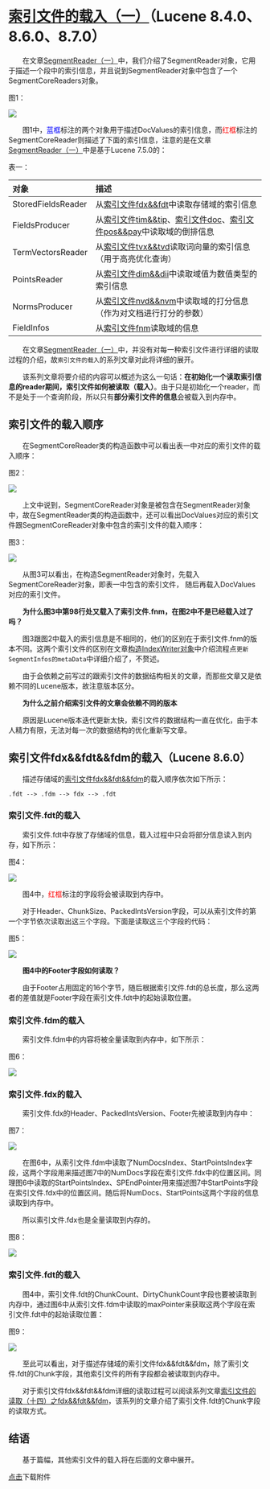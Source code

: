 # [索引文件的载入（一）](https://www.amazingkoala.com.cn/Lucene/Index/)（Lucene 8.4.0、8.6.0、8.7.0）

&emsp;&emsp;在文章[SegmentReader（一）](https://www.amazingkoala.com.cn/Lucene/Index/2019/1014/99.html)中，我们介绍了SegmentReader对象，它用于描述一个段中的索引信息，并且说到SegmentReader对象中包含了一个SegmentCoreReaders对象。

图1：

<img src="索引文件的载入（一）-image/1.png">

&emsp;&emsp;图1中，<font color=blue>蓝框</font>标注的两个对象用于描述DocValues的索引信息，而<font color=red>红框</font>标注的SegmentCoreReader则描述了下面的索引信息，注意的是在文章[SegmentReader（一）](https://www.amazingkoala.com.cn/Lucene/Index/2019/1014/99.html)中是基于Lucene 7.5.0的：

表一：

| 对象               | 描述                                                         |
| :----------------- | :----------------------------------------------------------- |
| StoredFieldsReader | 从[索引文件fdx&&fdt](https://www.amazingkoala.com.cn/Lucene/suoyinwenjian/2019/0301/38.html)中读取存储域的索引信息 |
| FieldsProducer     | 从[索引文件tim&&tip](https://www.amazingkoala.com.cn/Lucene/suoyinwenjian/2019/0401/43.html)、[索引文件doc](https://www.amazingkoala.com.cn/Lucene/suoyinwenjian/2019/0324/42.html)、[索引文件pos&&pay](https://www.amazingkoala.com.cn/Lucene/suoyinwenjian/2019/0324/41.html)中读取域的倒排信息 |
| TermVectorsReader  | 从[索引文件tvx&&tvd](https://www.amazingkoala.com.cn/Lucene/suoyinwenjian/2019/0429/56.html)读取词向量的索引信息（用于高亮优化查询） |
| PointsReader       | 从[索引文件dim&&dii](https://www.amazingkoala.com.cn/Lucene/suoyinwenjian/2019/0424/53.html)中读取域值为数值类型的索引信息 |
| NormsProducer      | 从[索引文件nvd&&nvm](https://www.amazingkoala.com.cn/Lucene/suoyinwenjian/2019/0305/39.html)中读取域的打分信息（作为对文档进行打分的参数） |
| FieldInfos         | 从[索引文件fnm](https://www.amazingkoala.com.cn/Lucene/suoyinwenjian/2019/0606/64.html)读取域的信息 |

&emsp;&emsp;在文章[SegmentReader（一）](https://www.amazingkoala.com.cn/Lucene/Index/2019/1014/99.html)中，并没有对每一种索引文件进行详细的读取过程的介绍，故`索引文件的载入`的系列文章对此将详细的展开。

&emsp;&emsp;该系列文章将要介绍的内容可以概述为这么一句话：**在初始化一个读取索引信息的reader期间，索引文件如何被读取（载入）**。由于只是初始化一个reader，而不是处于一个查询阶段，所以只有**部分索引文件的信息**会被载入到内存中。

## 索引文件的载入顺序

&emsp;&emsp;在SegmentCoreReader类的构造函数中可以看出表一中对应的索引文件的载入顺序：

图2：

<img src="索引文件的载入（一）-image/2.png">

&emsp;&emsp;上文中说到，SegmentCoreReader对象是被包含在SegmentReader对象中，故在SegmentReader类的构造函数中，还可以看出DocValues对应的索引文件跟SegmentCoreReader对象中包含的索引文件的载入顺序：

图3：

<img src="索引文件的载入（一）-image/3.png">

&emsp;&emsp;从图3可以看出，在构造SegmentReader对象时，先载入SegmentCoreReader对象，即表一中包含的索引文件， 随后再载入DocValues对应的索引文件。

&emsp;&emsp;**为什么图3中第98行处又载入了索引文件.fnm，在图2中不是已经载入过了吗？**

&emsp;&emsp;图3跟图2中载入的索引信息是不相同的，他们的区别在于索引文件.fnm的版本不同。这两个索引文件的区别在文章[构造IndexWriter对象](https://www.amazingkoala.com.cn/Lucene/Index/2019/1205/114.html)中介绍流程点`更新SegmentInfos的metaData`中详细介绍了，不赘述。

&emsp;&emsp;由于会依赖之前写过的跟索引文件的数据结构相关的文章，而那些文章又是依赖不同的Lucene版本，故注意版本区分。

&emsp;&emsp;**为什么之前介绍索引文件的文章会依赖不同的版本**

&emsp;&emsp;原因是Lucene版本迭代更新太快，索引文件的数据结构一直在优化，由于本人精力有限，无法对每一次的数据结构的优化重新写文章。

## 索引文件fdx&&fdt&&fdm的载入（Lucene 8.6.0）

&emsp;&emsp;描述存储域的[索引文件fdx&&fdt&&fdm](https://www.amazingkoala.com.cn/Lucene/suoyinwenjian/2020/1013/169.html)的载入顺序依次如下所示：

```text
.fdt --> .fdm --> fdx --> .fdt
```

### 索引文件.fdt的载入

&emsp;&emsp;索引文件.fdt中存放了存储域的信息，载入过程中只会将部分信息读入到内存，如下所示：

图4：

<img src="索引文件的载入（一）-image/4.png">

&emsp;&emsp;图4中，<font color=red>红框</font>标注的字段将会被读取到内存中。

&emsp;&emsp;对于Header、ChunkSize、PackedIntsVersion字段，可以从索引文件的第一个字节依次读取出这三个字段。下面是读取这三个字段的代码：

图5：

<img src="索引文件的载入（一）-image/5.png">

&emsp;&emsp;**图4中的Footer字段如何读取？**

&emsp;&emsp;由于Footer占用固定的16个字节，随后根据索引文件.fdt的总长度，那么这两者的差值就是Footer字段在索引文件.fdt中的起始读取位置。

### 索引文件.fdm的载入

&emsp;&emsp;索引文件.fdm中的内容将被全量读取到内存中，如下所示：

图6：

<img src="索引文件的载入（一）-image/6.png">

### 索引文件.fdx的载入

&emsp;&emsp;索引文件.fdx的Header、PackedIntsVersion、Footer先被读取到内存中：

图7：

<img src="索引文件的载入（一）-image/7.png">

&emsp;&emsp;在图6中，从索引文件.fdm中读取了NumDocsIndex、StartPointsIndex字段，这两个字段用来描述图7中的NumDocs字段在索引文件.fdx中的位置区间。同理图6中读取的StartPointsIndex、SPEndPointer用来描述图7中StartPoints字段在索引文件.fdx中的位置区间。随后将NumDocs、StartPoints这两个字段的信息读取到内存中。

&emsp;&emsp;所以索引文件.fdx也是全量读取到内存的。

图8：

<img src="索引文件的载入（一）-image/8.png">

### 索引文件.fdt的载入

&emsp;&emsp;图4中，索引文件.fdt的ChunkCount、DirtyChunkCount字段也要被读取到内存中，通过图6中从索引文件.fdm中读取的maxPointer来获取这两个字段在索引文件.fdt中的起始读取位置：

图9：

<img src="索引文件的载入（一）-image/9.png">

&emsp;&emsp;至此可以看出，对于描述存储域的索引文件fdx&&fdt&&fdm，除了索引文件.fdt的Chunk字段，其他索引文件的所有字段都会被读取到内存中。

&emsp;&emsp;对于索引文件fdx&&fdt&&fdm详细的读取过程可以阅读系列文章[索引文件的读取（十四）之fdx&&fdt&&fdm](https://www.amazingkoala.com.cn/Lucene/Search/2020/1102/174.html)，该系列的文章介绍了索引文件.fdt的Chunk字段的读取方式。

## 结语

&emsp;&emsp;基于篇幅，其他索引文件的载入将在后面的文章中展开。

[点击]()下载附件



